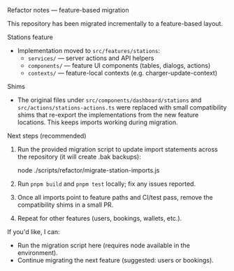 Refactor notes — feature-based migration

This repository has been migrated incrementally to a feature-based layout.

Stations feature
- Implementation moved to `src/features/stations`:
  - `services/` — server actions and API helpers
  - `components/` — feature UI components (tables, dialogs, actions)
  - `contexts/` — feature-local contexts (e.g. charger-update-context)

Shims
- The original files under `src/components/dashboard/stations` and
  `src/actions/stations-actions.ts` were replaced with small compatibility
  shims that re-export the implementations from the new feature locations.
  This keeps imports working during migration.

Next steps (recommended)
1. Run the provided migration script to update import statements across the
   repository (it will create .bak backups):

   node ./scripts/refactor/migrate-station-imports.js

2. Run `pnpm build` and `pnpm test` locally; fix any issues reported.
3. Once all imports point to feature paths and CI/test pass, remove the
   compatibility shims in a small PR.
4. Repeat for other features (users, bookings, wallets, etc.).

If you'd like, I can:
- Run the migration script here (requires node available in the environment).
- Continue migrating the next feature (suggested: users or bookings).
